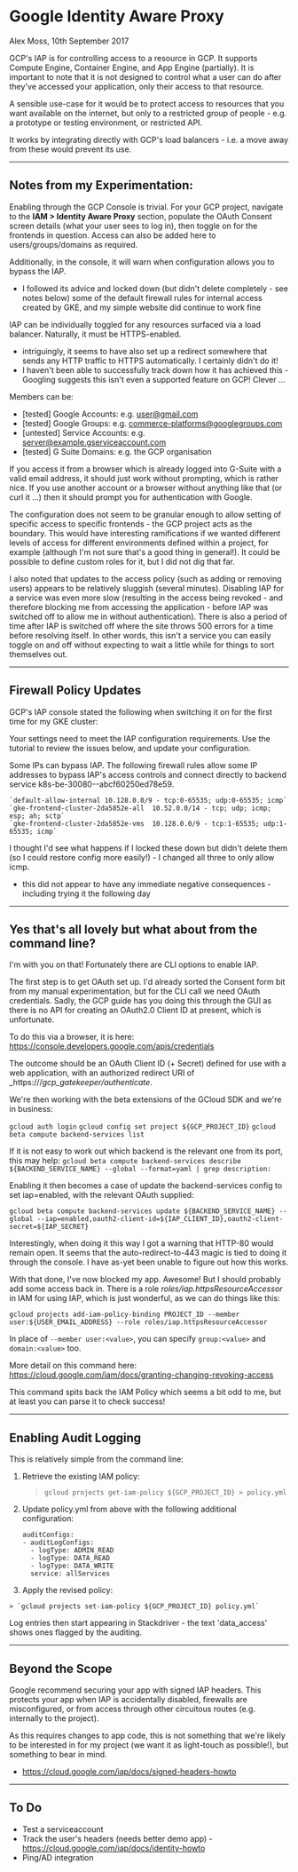 # Google Identity Aware Proxy

Alex Moss, 10th September 2017

GCP's IAP is for controlling access to a resource in GCP. It supports Compute Engine, Container Engine, and App Engine (partially). It is important to note that it is not designed to control what a user can do after they've accessed your application, only their access to that resource.

A sensible use-case for it would be to protect access to resources that you want available on the internet, but only to a restricted group of people - e.g. a prototype or testing environment, or restricted API.

It works by integrating directly with GCP's load balancers - i.e. a move away from these would prevent its use.

---

## Notes from my Experimentation:

Enabling through the GCP Console is trivial. For your GCP project, navigate to the **IAM > Identity Aware Proxy** section, populate the OAuth Consent screen details (what your user sees to log in), then toggle on for the frontends in question. Access can also be added here to users/groups/domains as required.

Additionally, in the console, it will warn when configuration allows you to bypass the IAP.
- I followed its advice and locked down (but didn't delete completely - see notes below) some of the default firewall rules for internal access created by GKE, and my simple website did continue to work fine

IAP can be individually toggled for any resources surfaced via a load balancer. Naturally, it must be HTTPS-enabled.
- intriguingly, it seems to have also set up a redirect somewhere that sends any HTTP traffic to HTTPS automatically. I certainly didn't do it!
- I haven't been able to successfully track down how it has achieved this - Googling suggests this isn't even a supported feature on GCP! Clever ...

Members can be:
- [tested] Google Accounts: e.g. user@gmail.com
- [tested] Google Groups: e.g. commerce-platforms@googlegroups.com
- [untested] Service Accounts: e.g. server@example.gserviceaccount.com
- [tested] G Suite Domains: e.g. the GCP organisation

If you access it from a browser which is already logged into G-Suite with a valid email address, it should just work without prompting, which is rather nice.
If you use another account or a browser without anything like that (or curl it ...) then it should prompt you for authentication with Google.

The configuration does not seem to be granular enough to allow setting of specific access to specific frontends - the GCP project acts as the boundary. This would have interesting ramifications if we wanted different levels of access for different environments defined within a project, for example (although I'm not sure that's a good thing in general!). It could be possible to define custom roles for it, but I did not dig that far.

I also noted that updates to the access policy (such as adding or removing users) appears to be relatively sluggish (several minutes). Disabling IAP for a service was even more slow (resulting in the access being revoked - and therefore blocking me from accessing the application - before IAP was switched off to allow me in without authentication). There is also a period of time after IAP is switched off where the site throws 500 errors for a time before resolving itself. In other words, this isn't a service you can easily toggle on and off without expecting to wait a little while for things to sort themselves out.

---

## Firewall Policy Updates

GCP's IAP console stated the following when switching it on for the first time for my GKE cluster:

  Your settings need to meet the IAP configuration requirements. Use the tutorial to review the issues below, and update your configuration.

  Some IPs can bypass IAP. The following firewall rules allow some IP addresses to bypass IAP's access controls and connect directly to backend service k8s-be-30080--abcf60250ed78e59.

    `default-allow-internal	10.128.0.0/9 - tcp:0-65535; udp:0-65535; icmp`
    `gke-frontend-cluster-2da5852e-all	10.52.0.0/14 - tcp; udp; icmp; esp; ah; sctp`
    `gke-frontend-cluster-2da5852e-vms	10.128.0.0/9 - tcp:1-65535; udp:1-65535; icmp`

I thought I'd see what happens if I locked these down but didn't delete them (so I could restore config more easily!) - I changed all three to only allow icmp.
- this did not appear to have any immediate negative consequences - including trying it the following day

---

## Yes that's all lovely but what about from the command line?

I'm with you on that! Fortunately there are CLI options to enable IAP.

The first step is to get OAuth set up. I'd already sorted the Consent form bit from my manual experimentation, but for the CLI call we need OAuth credentials. Sadly, the GCP guide has you doing this through the GUI as there is no API for creating an OAuth2.0 Client ID at present, which is unfortunate.

To do this via a browser, it is here: https://console.developers.google.com/apis/credentials

The outcome should be an OAuth Client ID (+ Secret) defined for use with a web application, with an authorized redirect URI of _https://<ourURL>/_gcp_gatekeeper/authenticate_.

We're then working with the beta extensions of the GCloud SDK and we're in business:

  `gcloud auth login`
  `gcloud config set project ${GCP_PROJECT_ID}`
  `gcloud beta compute backend-services list`

If it is not easy to work out which backend is the relevant one from its port, this may help:
  `gcloud beta compute backend-services describe ${BACKEND_SERVICE_NAME} --global --format=yaml | grep description:`

Enabling it then becomes a case of update the backend-services config to set iap=enabled, with the relevant OAuth supplied:

  `gcloud beta compute backend-services update ${BACKEND_SERVICE_NAME} --global --iap=enabled,oauth2-client-id=${IAP_CLIENT_ID},oauth2-client-secret=${IAP_SECRET}`

Interestingly, when doing it this way I got a warning that HTTP-80 would remain open. It seems that the auto-redirect-to-443 magic is tied to doing it through the console. I have as-yet been unable to figure out how this works.

With that done, I've now blocked my app. Awesome! But I should probably add some access back in. There is a role  _roles/iap.httpsResourceAccessor_ in IAM for using IAP, which is just wonderful, as we can do things like this:

  `gcloud projects add-iam-policy-binding PROJECT_ID --member user:${USER_EMAIL_ADDRESS} --role roles/iap.httpsResourceAccessor`

  In place of `--member user:<value>`, you can specify `group:<value>` and `domain:<value>` too.

  More detail on this command here: https://cloud.google.com/iam/docs/granting-changing-revoking-access

This command spits back the IAM Policy which seems a bit odd to me, but at least you can parse it to check success!

---

## Enabling Audit Logging

This is relatively simple from the command line:

  1. Retrieve the existing IAM policy:

      > `gcloud projects get-iam-policy ${GCP_PROJECT_ID} > policy.yml`

  2. Update policy.yml from above with the following additional configuration:

      ```
      auditConfigs:
      - auditLogConfigs:
        - logType: ADMIN_READ
        - logType: DATA_READ
        - logType: DATA_WRITE
        service: allServices
      ```
      
  3. Apply the revised policy:

    > `gcloud projects set-iam-policy ${GCP_PROJECT_ID} policy.yml`

Log entries then start appearing in Stackdriver - the text 'data_access' shows ones flagged by the auditing.

---

## Beyond the Scope

Google recommend securing your app with signed IAP headers. This protects your app when IAP is accidentally disabled, firewalls are misconfigured, or from access through other circuitous routes (e.g. internally to the project).

As this requires changes to app code, this is not something that we're likely to be interested in for my project (we want it as light-touch as possible!), but something to bear in mind.
- https://cloud.google.com/iap/docs/signed-headers-howto

---

## To Do

- Test a serviceaccount
- Track the user's headers (needs better demo app) - https://cloud.google.com/iap/docs/identity-howto
- Ping/AD integration
